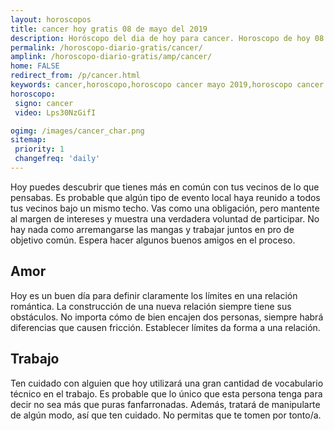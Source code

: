 ```yaml
---
layout: horoscopos
title: cancer hoy gratis 08 de mayo del 2019 
description: Horóscopo del dia de hoy para cancer. Horoscopo de hoy 08 de mayo del 2019. Las predicciones de amor, trabajo, vida personal gratis.
permalink: /horoscopo-diario-gratis/cancer/
amplink: /horoscopo-diario-gratis/amp/cancer/
home: FALSE
redirect_from: /p/cancer.html
keywords: cancer,horoscopo,horoscopo cancer mayo 2019,horoscopo cancer hoy,tarot cancer mayo 2019,horoscopo cancer,tarot cancer hoy,horoscopo de hoy,horoscopo diario,tarot del amor,horoscopo de hoy cancer,horoscopo diario del tarot, Horoscopo de hoy cancer 08 de mayo del 2019,horóscopo del día,signos zodiacales 2019, el horoscopo de hoy
horoscopo:
 signo: cancer
 video: Lps30NzGifI

ogimg: /images/cancer_char.png
sitemap:
 priority: 1
 changefreq: 'daily'
---
```



Hoy puedes descubrir que tienes más en común con tus vecinos de lo que pensabas. Es probable que algún tipo de evento local haya reunido a todos tus vecinos bajo un mismo techo. Vas como una obligación, pero mantente al margen de intereses y muestra una verdadera voluntad de participar. No hay nada como arremangarse las mangas y trabajar juntos en pro de objetivo común. Espera hacer algunos buenos amigos en el proceso.

## Amor

Hoy es un buen día para definir claramente los límites en una relación romántica. La construcción de una nueva relación siempre tiene sus obstáculos. No importa cómo de bien encajen dos personas, siempre habrá diferencias que causen fricción. Establecer límites da forma a una relación.

## Trabajo

Ten cuidado con alguien que hoy utilizará una gran cantidad de vocabulario técnico en el trabajo. Es probable que lo único que esta persona tenga para decir no sea más que puras fanfarronadas. Además, tratará de manipularte de algún modo, así que ten cuidado. No permitas que te tomen por tonto/a.